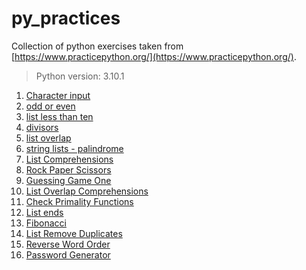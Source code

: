 # py_practices

Collection of python exercises taken from [https://www.practicepython.org/](https://www.practicepython.org/). 
> Python version: 3.10.1



1.  [Character input](https://github.com/zuxbrt/py_practices/blob/master/01.py)
2.  [odd or even](https://github.com/zuxbrt/py_practices/blob/master/02.py)
3.  [list less than ten](https://github.com/zuxbrt/py_practices/blob/master/03.py)
4.  [divisors](https://github.com/zuxbrt/py_practices/blob/master/04.py)
5.  [list overlap](https://github.com/zuxbrt/py_practices/blob/master/05.py)
6.  [string lists - palindrome](https://github.com/zuxbrt/py_practices/blob/master/06.py)
7.  [List Comprehensions](https://github.com/zuxbrt/py_practices/blob/master/07.py)
8.  [Rock Paper Scissors](https://github.com/zuxbrt/py_practices/blob/master/08.py)
9.  [Guessing Game One](https://github.com/zuxbrt/py_practices/blob/master/09.py)
10. [List Overlap Comprehensions](https://github.com/zuxbrt/py_practices/blob/master/10.py)
11. [Check Primality Functions](https://github.com/zuxbrt/py_practices/blob/master/11.py)
12. [List ends](https://github.com/zuxbrt/py_practices/blob/master/12.py)
13. [Fibonacci](https://github.com/zuxbrt/py_practices/blob/master/13.py)
14. [List Remove Duplicates](https://github.com/zuxbrt/py_practices/blob/master/14.py)
15. [Reverse Word Order](https://github.com/zuxbrt/py_practices/blob/master/15.py)
16. [Password Generator](https://github.com/zuxbrt/py_practices/blob/master/16.py)